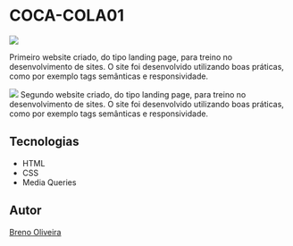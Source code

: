 # COCA-COLA01
![](./img/Captura%20de%20Tela%202025-03-17%20às%2011.00.02.png)

Primeiro website criado, do tipo landing page, para treino no desenvolvimento de sites.
O site foi desenvolvido utilizando boas práticas, como por exemplo tags semânticas e responsividade.


![](./img/Captura%20de%20Tela%202025-03-17%20às%2011.05.37.png)
Segundo website criado, do tipo landing page, para treino no desenvolvimento de sites.
O site foi desenvolvido utilizando boas práticas, como por exemplo tags semânticas e responsividade.



## Tecnologias
* HTML
* CSS
* Media Queries

## Autor
[Breno Oliveira](https://www.linkedin.com/in/breno-oliveira-assis-reis-203010351/)
